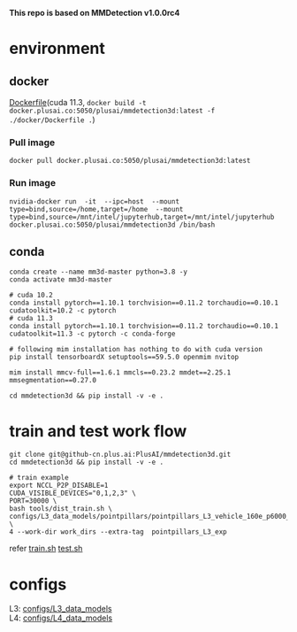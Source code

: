 **This repo is based on MMDetection v1.0.0rc4**

# environment
## docker
[Dockerfile](docker/Dockerfile)(cuda 11.3,   `docker build -t docker.plusai.co:5050/plusai/mmdetection3d:latest -f ./docker/Dockerfile .`)  


### Pull image
~~~
docker pull docker.plusai.co:5050/plusai/mmdetection3d:latest
~~~

### Run image
~~~
nvidia-docker run  -it  --ipc=host  --mount type=bind,source=/home,target=/home  --mount type=bind,source=/mnt/intel/jupyterhub,target=/mnt/intel/jupyterhub docker.plusai.co:5050/plusai/mmdetection3d /bin/bash 
~~~
## conda
```
conda create --name mm3d-master python=3.8 -y
conda activate mm3d-master

# cuda 10.2
conda install pytorch==1.10.1 torchvision==0.11.2 torchaudio==0.10.1 cudatoolkit=10.2 -c pytorch
# cuda 11.3
conda install pytorch==1.10.1 torchvision==0.11.2 torchaudio==0.10.1 cudatoolkit=11.3 -c pytorch -c conda-forge

# following mim installation has nothing to do with cuda version
pip install tensorboardX setuptools==59.5.0 openmim nvitop

mim install mmcv-full==1.6.1 mmcls==0.23.2 mmdet==2.25.1 mmsegmentation==0.27.0

cd mmdetection3d && pip install -v -e .
```

# train and test work flow
```
git clone git@github-cn.plus.ai:PlusAI/mmdetection3d.git
cd mmdetection3d && pip install -v -e .

# train example
export NCCL_P2P_DISABLE=1 
CUDA_VISIBLE_DEVICES="0,1,2,3" \
PORT=30000 \
bash tools/dist_train.sh \
configs/L3_data_models/pointpillars/pointpillars_L3_vehicle_160e_p6000_pt8_v_025.py \
4 --work-dir work_dirs --extra-tag  pointpillars_L3_exp

```
refer [train.sh](tools/train.sh)     [test.sh](tools/test.sh)

# configs
L3: [configs/L3_data_models](configs/L3_data_models)  
L4: [configs/L4_data_models](configs/L4_data_models)

